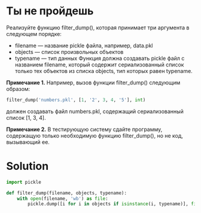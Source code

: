 # Ты не пройдешь

Реализуйте функцию filter_dump(), которая принимает три аргумента в следующем порядке:

* filename — название pickle файла, например, data.pkl
* objects — список произвольных объектов
* typename — тип данных
  Функция должна создавать pickle файл с названием filename, который содержит сериализованный список только тех объектов
  из списка objects, тип которых равен typename.

**Примечание 1.** Например, вызов функции filter_dump() следующим образом:

```python
filter_dump('numbers.pkl', [1, '2', 3, 4, '5'], int)
```

должен создавать файл numbers.pkl, содержащий сериализованный список [1, 3, 4].

**Примечание 2.** В тестирующую систему сдайте программу, содержащую только необходимую функцию filter_dump(), но не
код, вызывающий ее.

# Solution

```python
import pickle

def filter_dump(filename, objects, typename):
    with open(filename, 'wb') as file:
        pickle.dump([i for i in objects if isinstance(i, typename)], file)
```